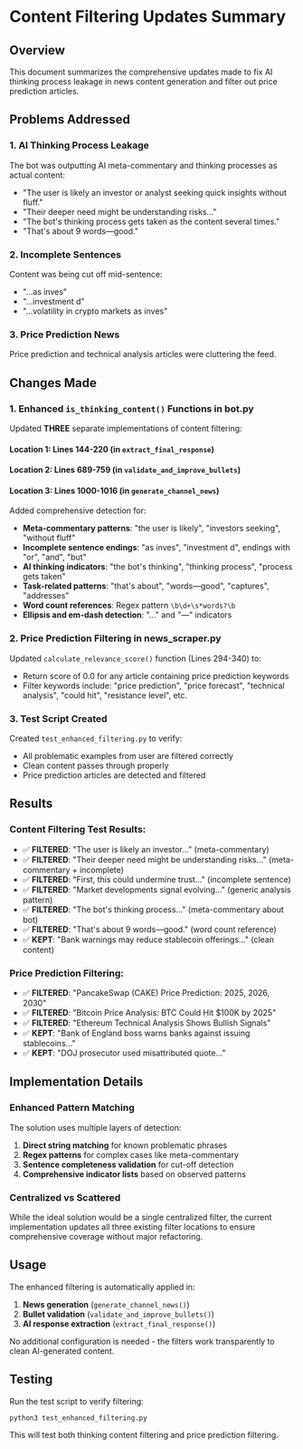 # Content Filtering Updates Summary

## Overview
This document summarizes the comprehensive updates made to fix AI thinking process leakage in news content generation and filter out price prediction articles.

## Problems Addressed

### 1. AI Thinking Process Leakage
The bot was outputting AI meta-commentary and thinking processes as actual content:
- "The user is likely an investor or analyst seeking quick insights without fluff."
- "Their deeper need might be understanding risks..."
- "The bot's thinking process gets taken as the content several times."
- "That's about 9 words—good."

### 2. Incomplete Sentences
Content was being cut off mid-sentence:
- "...as inves"
- "...investment d"
- "...volatility in crypto markets as inves"

### 3. Price Prediction News
Price prediction and technical analysis articles were cluttering the feed.

## Changes Made

### 1. Enhanced `is_thinking_content()` Functions in bot.py

Updated **THREE** separate implementations of content filtering:

#### Location 1: Lines 144-220 (in `extract_final_response`)
#### Location 2: Lines 689-759 (in `validate_and_improve_bullets`)  
#### Location 3: Lines 1000-1016 (in `generate_channel_news`)

Added comprehensive detection for:
- **Meta-commentary patterns**: "the user is likely", "investors seeking", "without fluff"
- **Incomplete sentence endings**: "as inves", "investment d", endings with "or", "and", "but"
- **AI thinking indicators**: "the bot's thinking", "thinking process", "process gets taken"
- **Task-related patterns**: "that's about", "words—good", "captures", "addresses"
- **Word count references**: Regex pattern `\b\d+\s*words?\b`
- **Ellipsis and em-dash detection**: "..." and "—" indicators

### 2. Price Prediction Filtering in news_scraper.py

Updated `calculate_relevance_score()` function (Lines 294-340) to:
- Return score of 0.0 for any article containing price prediction keywords
- Filter keywords include: "price prediction", "price forecast", "technical analysis", "could hit", "resistance level", etc.

### 3. Test Script Created

Created `test_enhanced_filtering.py` to verify:
- All problematic examples from user are filtered correctly
- Clean content passes through properly
- Price prediction articles are detected and filtered

## Results

### Content Filtering Test Results:
- ✅ **FILTERED**: "The user is likely an investor..." (meta-commentary)
- ✅ **FILTERED**: "Their deeper need might be understanding risks..." (meta-commentary + incomplete)
- ✅ **FILTERED**: "First, this could undermine trust..." (incomplete sentence)
- ✅ **FILTERED**: "Market developments signal evolving..." (generic analysis pattern)
- ✅ **FILTERED**: "The bot's thinking process..." (meta-commentary about bot)
- ✅ **FILTERED**: "That's about 9 words—good." (word count reference)
- ✅ **KEPT**: "Bank warnings may reduce stablecoin offerings..." (clean content)

### Price Prediction Filtering:
- ✅ **FILTERED**: "PancakeSwap (CAKE) Price Prediction: 2025, 2026, 2030"
- ✅ **FILTERED**: "Bitcoin Price Analysis: BTC Could Hit $100K by 2025"
- ✅ **FILTERED**: "Ethereum Technical Analysis Shows Bullish Signals"
- ✅ **KEPT**: "Bank of England boss warns banks against issuing stablecoins..."
- ✅ **KEPT**: "DOJ prosecutor used misattributed quote..."

## Implementation Details

### Enhanced Pattern Matching
The solution uses multiple layers of detection:
1. **Direct string matching** for known problematic phrases
2. **Regex patterns** for complex cases like meta-commentary
3. **Sentence completeness validation** for cut-off detection
4. **Comprehensive indicator lists** based on observed patterns

### Centralized vs Scattered
While the ideal solution would be a single centralized filter, the current implementation updates all three existing filter locations to ensure comprehensive coverage without major refactoring.

## Usage

The enhanced filtering is automatically applied in:
1. **News generation** (`generate_channel_news()`)
2. **Bullet validation** (`validate_and_improve_bullets()`)
3. **AI response extraction** (`extract_final_response()`)

No additional configuration is needed - the filters work transparently to clean AI-generated content.

## Testing

Run the test script to verify filtering:
```bash
python3 test_enhanced_filtering.py
```

This will test both thinking content filtering and price prediction filtering.